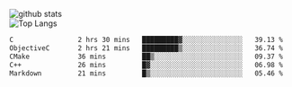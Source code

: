 ![github stats](https://github-readme-stats.vercel.app/api?username=AndreFerreira5&show_icons=true&theme=dark&count_private=true)
<br>
![Top Langs](https://github-readme-stats.vercel.app/api/top-langs/?username=AndreFerreira5&layout=compact&theme=dark)
<br>
<!--START_SECTION:waka-->

```txt
C                2 hrs 30 mins   █████████▓░░░░░░░░░░░░░░░   39.13 %
ObjectiveC       2 hrs 21 mins   █████████▒░░░░░░░░░░░░░░░   36.74 %
CMake            36 mins         ██▒░░░░░░░░░░░░░░░░░░░░░░   09.37 %
C++              26 mins         █▓░░░░░░░░░░░░░░░░░░░░░░░   06.98 %
Markdown         21 mins         █▒░░░░░░░░░░░░░░░░░░░░░░░   05.46 %
```

<!--END_SECTION:waka-->
